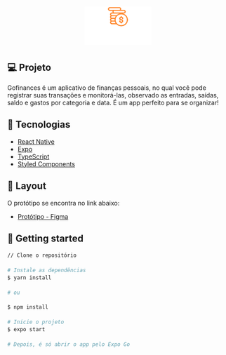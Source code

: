 <h1 align="center">
  <img src=".github/logo.svg" width="30%" />
</h1>


## 💻 Projeto

Gofinances é um aplicativo de finanças pessoais, no qual você pode registrar suas transações e monitorá-las, observado as entradas, saídas, saldo e gastos por categoria e data. É um app perfeito para se organizar!

## 🧪 Tecnologias

* [React Native](https://reactnative.dev/)
* [Expo](https://expo.dev/)
* [TypeScript](https://www.typescriptlang.org/)
* [Styled Components](https://styled-components.com/)

## 🔖 Layout

O protótipo se encontra no link abaixo:

* [Protótipo - Figma](https://www.figma.com/file/vThJ6qrb4HDT6RfO5sJGu0/GoFinances-Ignite)

## 🚀 Getting started

```bash
// Clone o repositório

# Instale as dependências
$ yarn install

# ou

$ npm install

# Inicie o projeto
$ expo start

# Depois, é só abrir o app pelo Expo Go
```

